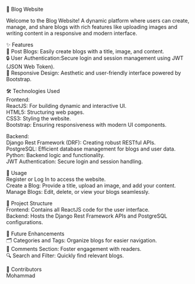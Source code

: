 🌟 Blog Website

Welcome to the Blog Website! A dynamic platform where users can create, manage, and share blogs with rich features like uploading images and writing content in a responsive and modern interface.


✨ Features<br>
📝 Post Blogs:
Easily create blogs with a title, image, and content.<br>
🔒 User Authentication:Secure login and session management using JWT (JSON Web Token).<br>
📱 Responsive Design:
Aesthetic and user-friendly interface powered by Bootstrap.


🛠️ Technologies Used<br>
Frontend:<br>
ReactJS: For building dynamic and interactive UI. <br>
HTML5: Structuring web pages. <br>
CSS3: Styling the website.<br>
Bootstrap: Ensuring responsiveness with modern UI components.<br>


Backend:<br>
Django Rest Framework (DRF): Creating robust RESTful APIs.<br>
PostgreSQL: Efficient database management for blogs and user data.<br>
Python: Backend logic and functionality.<br>
JWT Authentication: Secure login and session handling.<br>


📖 Usage<br>
Register or Log In to access the website.<br>
Create a Blog: Provide a title, upload an image, and add your content.<br>
Manage Blogs: Edit, delete, or view your blogs seamlessly.<br>


📂 Project Structure<br>
Frontend: Contains all ReactJS code for the user interface.<br>
Backend: Hosts the Django Rest Framework APIs and PostgreSQL configurations.<br>


🚀 Future Enhancements<br>
🗂️ Categories and Tags: Organize blogs for easier navigation.<br>
💬 Comments Section: Foster engagement with readers.<br>
🔍 Search and Filter: Quickly find relevant blogs.<br>


🤝 Contributors<br>
Mohammad


